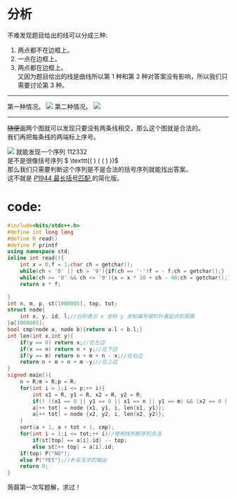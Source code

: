 # 分析
不难发现题目给出的线可以分成三种:  
1. 两点都不在边框上。
2. 一点在边框上。
3. 两点都在边框上。  
又因为题目给出的线是曲线所以第 $1$ 种和第 $2$ 种对答案没有影响，所以我们只需要讨论第 $3$ 种。   


------------

第一种情况。
![](https://cdn.luogu.com.cn/upload/image_hosting/sn56sl57.png)
第二种情况。
![](https://cdn.luogu.com.cn/upload/image_hosting/c238wcod.png)


------------

~~随便~~画两个图就可以发现只要没有两条线相交，那么这个图就是合法的。  
我们再把每条线的两端标上序号。

![](https://cdn.luogu.com.cn/upload/image_hosting/xpe1ux1i.png)
就能发现一个序列  $112332$  
是不是很像括号序列  $ \texttt{( ) ( ( ) )}$  
那么我们只需要判断这个序列是不是合法的括号序列就能找出答案。  
这不就是  [$P1944$  最长括号匹配 ](https://www.luogu.com.cn/problem/P1944) 的简化版。
# code:
```cpp
#include<bits/stdc++.h>
#define int long long
#define R read()
#define P printf
using namespace std;
inline int read(){
	int x = 0,f = 1;char ch = getchar();
	while(ch < '0' || ch > '9'){if(ch == '-')f = - f;ch = getchar();}
	while(ch >= '0' && ch <= '9'){x = x * 10 + ch - 48;ch = getchar();}
	return x * f;

} 
int n, m, p, st[1000005], top, tot;
struct node{
	int x, y, id, l;//分别表示 x 坐标 y 坐标编号顺时针离起点的距离 
}a[1000005];
bool cmp(node a, node b){return a.l < b.l;}
int len(int x,int y){
	if(y == 0) return x;//在左边 
	if(x == n) return n + y;//在下边 
	if(y == m) return n + m + n - x;//在右边 
	return n + m + n + m -y;//在上边 
}
signed main(){
	n = R;m = R;p = R;
	for(int i = 1;i <= p;++ i){
	 	int x1 = R, y1 = R, x2 = R, y2 = R;
	 	if(! ((x1 == 0 || y1 == 0 || x1 == n || y1 == m) && (x2 == 0 || y2 == 0 || x2 ==n || y2 == m))) continue; //排除第 1,2 种情况 
		a[++ tot] = node {x1, y1, i, len(x1, y1)};
		a[++ tot] = node {x2, y2, i, len(x2, y2)};
	}
	sort(a + 1, a + tot + 1, cmp);
	for(int i = 1;i <= tot;++ i)//使用栈判断序列合法 
		if(st[top] == a[i].id) -- top;
		else st[++ top] = a[i].id;
	if(top) P("NO");
	else P("YES");//朴实无华的输出 
	return 0;
}
```
蒟蒻第一次写题解，求过！